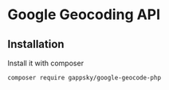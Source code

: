 # Google Geocoding API

## Installation
Install it with composer
```shell script
composer require gappsky/google-geocode-php
```

